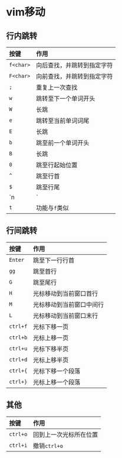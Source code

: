 # vim移动

## 行内跳转

| 按键      | 作用                       |
|:--------- |:-------------------------- |
| `f<char>` | 向后查找，并跳转到指定字符 |
| `F<char>` | 向前查找，并跳转到指定字符 |
| `;`       | 重复上一次查找             |
| `w`       | 跳转至下一个单词开头       |
| `W`       | 长跳                       |
| `e`       | 跳转至当前单词词尾         |
| `E`       | 长跳                       |
| `b`       | 跳至前一个单词开头         |
| `B`       | 长跳                       |
| `0`       | 跳至行起始位置             |
| `^`       | 跳至行首                   |
| `$`       | 跳至行尾                   |
| `n|`      | 移动到第n列                |
| `t`       | 功能与`f`类似              |

## 行间跳转

| 按键     | 作用                      |
|:---------|:-------------------------|
| `Enter`  | 跳至下一行行首            |
| `gg`     | 跳至首行                  |
| `G`      | 跳至尾行                  |
| `H`      | 光标移动到当前窗口首行     |
| `M`      | 光标移动到当前窗口中间行   |
| `L`      | 光标移动到当前窗口末行     |
| `ctrl+f` | 光标下移一页              |
| `ctrl+b` | 光标上移一页              |
| `ctrl+u` | 光标下移半页              |
| `ctrl+d` | 光标上移半页              |
| `ctrl+{` | 光标下移一个段落          |
| `ctrl+}` | 光标上移一个段落          |

## 其他

| 按键     | 作用                     |
|:---------|:------------------------|
| `ctrl+o` | 回到上一次光标所在位置    |
| `ctrl+i` | 撤销`ctrl+o`             |
